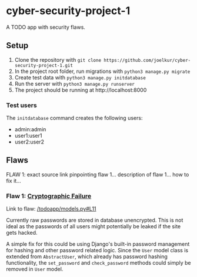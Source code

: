 # cyber-security-project-1

A TODO app with security flaws.

## Setup

1. Clone the repository with `git clone https://github.com/joelkur/cyber-security-project-1.git`
2. In the project root folder, run migrations with `python3 manage.py migrate`
3. Create test data with `python3 manage.py initdatabase`
4. Run the server with `python3 manage.py runserver`
5. The project should be running at http://localhost:8000

### Test users
The `initdatabase` command creates the following users:

- admin:admin
- user1:user1
- user2:user2

## Flaws

FLAW 1:
exact source link pinpointing flaw 1...
description of flaw 1...
how to fix it...

### Flaw 1: [Cryptographic Failure](https://owasp.org/Top10/A02_2021-Cryptographic_Failures/)
Link to flaw: [/todoapp/models.py#L11](/todoapp/models.py#L11)

Currently raw passwords are stored in database unencrypted. This is not ideal as the passwords of all users might potentially be leaked if the site gets hacked.

A simple fix for this could be using Django's built-in password management for hashing and other password related logic. Since the `User` model class is extended from `AbstractUser`, which already has password hashing functionality, the `set_password` and `check_password` methods could simply be removed in `User` model.
